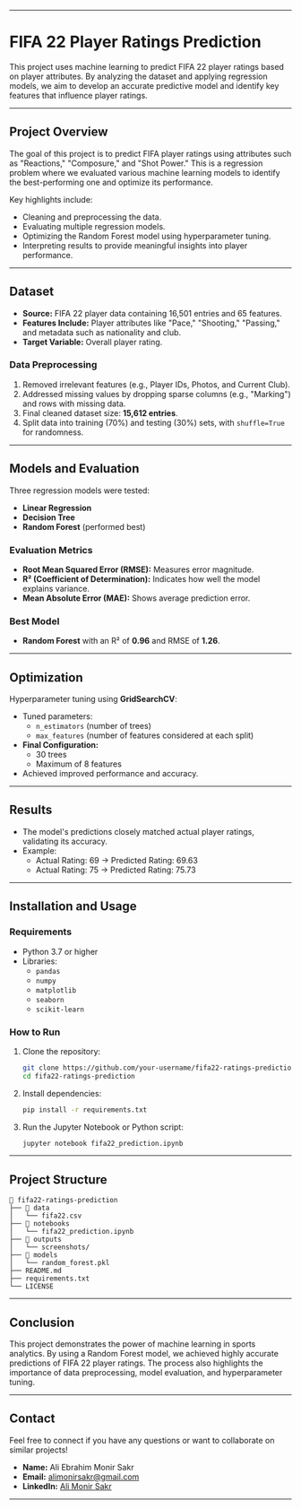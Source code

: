 
---

# **FIFA 22 Player Ratings Prediction**

This project uses machine learning to predict FIFA 22 player ratings based on player attributes. By analyzing the dataset and applying regression models, we aim to develop an accurate predictive model and identify key features that influence player ratings.  

---

## **Project Overview**
The goal of this project is to predict FIFA player ratings using attributes such as "Reactions," "Composure," and "Shot Power." This is a regression problem where we evaluated various machine learning models to identify the best-performing one and optimize its performance.  

Key highlights include:
- Cleaning and preprocessing the data.
- Evaluating multiple regression models.
- Optimizing the Random Forest model using hyperparameter tuning.  
- Interpreting results to provide meaningful insights into player performance.

---

## **Dataset**
- **Source:** FIFA 22 player data containing 16,501 entries and 65 features.
- **Features Include:** Player attributes like "Pace," "Shooting," "Passing," and metadata such as nationality and club.
- **Target Variable:** Overall player rating.

### **Data Preprocessing**
1. Removed irrelevant features (e.g., Player IDs, Photos, and Current Club).  
2. Addressed missing values by dropping sparse columns (e.g., "Marking") and rows with missing data.  
3. Final cleaned dataset size: **15,612 entries**.  
4. Split data into training (70%) and testing (30%) sets, with `shuffle=True` for randomness.

---

## **Models and Evaluation**
Three regression models were tested:
- **Linear Regression**
- **Decision Tree**
- **Random Forest** (performed best)

### **Evaluation Metrics**
- **Root Mean Squared Error (RMSE):** Measures error magnitude.  
- **R² (Coefficient of Determination):** Indicates how well the model explains variance.  
- **Mean Absolute Error (MAE):** Shows average prediction error.

### **Best Model**
- **Random Forest** with an R² of **0.96** and RMSE of **1.26**.

---

## **Optimization**
Hyperparameter tuning using **GridSearchCV**:
- Tuned parameters:  
  - `n_estimators` (number of trees)  
  - `max_features` (number of features considered at each split)
- **Final Configuration:**  
  - 30 trees  
  - Maximum of 8 features  
- Achieved improved performance and accuracy.

---

## **Results**
- The model's predictions closely matched actual player ratings, validating its accuracy.
- Example:
  - Actual Rating: 69 → Predicted Rating: 69.63
  - Actual Rating: 75 → Predicted Rating: 75.73  

---

## **Installation and Usage**
### **Requirements**
- Python 3.7 or higher  
- Libraries:  
  - `pandas`  
  - `numpy`  
  - `matplotlib`  
  - `seaborn`  
  - `scikit-learn`  

### **How to Run**
1. Clone the repository:  
   ```bash
   git clone https://github.com/your-username/fifa22-ratings-prediction.git
   cd fifa22-ratings-prediction
   ```
2. Install dependencies:  
   ```bash
   pip install -r requirements.txt
   ```
3. Run the Jupyter Notebook or Python script:  
   ```bash
   jupyter notebook fifa22_prediction.ipynb
   ```

---

## **Project Structure**
```
📁 fifa22-ratings-prediction  
├── 📂 data  
│   └── fifa22.csv  
├── 📂 notebooks  
│   └── fifa22_prediction.ipynb  
├── 📂 outputs  
│   └── screenshots/  
├── 📂 models  
│   └── random_forest.pkl  
├── README.md  
├── requirements.txt  
└── LICENSE  
```

---

## **Conclusion**
This project demonstrates the power of machine learning in sports analytics. By using a Random Forest model, we achieved highly accurate predictions of FIFA 22 player ratings. The process also highlights the importance of data preprocessing, model evaluation, and hyperparameter tuning.

---

## **Contact**
Feel free to connect if you have any questions or want to collaborate on similar projects!  
- **Name:** Ali Ebrahim Monir Sakr  
- **Email:** alimonirsakr@gmail.com  
- **LinkedIn:** [Ali Monir Sakr](https://www.linkedin.com/in/ali-monir-sakr)  

---

